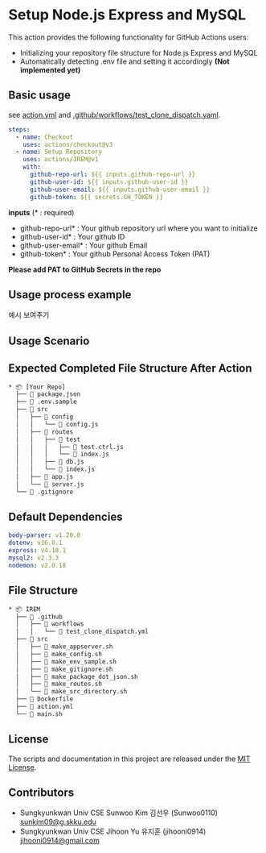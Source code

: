 # Setup Node.js Express and MySQL

This action provides the following functionality for GitHub Actions users:
- Initializing your repository file structure for Node.js Express and MySQL
- Automatically detecting .env file and setting it accordingly **(Not implemented yet)**

## Basic usage

see [action.yml](action.yml) and [.github/workflows/test_clone_dispatch.yaml](.github/workflows/test_clone_dispatch.yaml).


```yaml
steps:
  - name: Checkout
    uses: actions/checkout@v3
  - name: Setup Repository
    uses: actions/IREM@v1
    with:
      github-repo-url: ${{ inputs.github-repo-url }}
      github-user-id: ${{ inputs.github-user-id }}
      github-user-email: ${{ inputs.github-user-email }}
      github-token: ${{ secrets.GH_TOKEN }}
```

**inputs** (* : required)
- github-repo-url* : Your github repository url where you want to initialize
- github-user-id* : Your github ID
- github-user-email* : Your github Email
- github-token* : Your github Personal Access Token (PAT)

**Please add PAT to GitHub Secrets in the repo**

## Usage process example
예시 보여주기

## Usage Scenario

## Expected Completed File Structure After Action
```bash
* 📦 [Your Repo]
  ├──  package.json
  ├──  .env.sample
  ├──  src
  │   ├──  config
  │   │   └──  config.js
  │   ├──  routes
  │   │   ├──  test
  │   │   │   ├──  test.ctrl.js
  │   │   │   └──  index.js
  │   │   ├──  db.js
  │   │   └──  index.js
  │   ├──  app.js
  │   └──  server.js
  └──  .gitignore
```

## Default Dependencies
```yaml
body-parser: v1.20.0
dotenv: v16.0.1
express: v4.18.1
mysql2: v2.3.3
nodemon: v2.0.18
```

## File Structure
```bash
* 📦 IREM
  ├──  .github
  │   ├──  workflows
  │   │   └──  test_clone_dispatch.yml
  ├──  src
  │   ├──  make_appserver.sh
  │   ├──  make_config.sh
  │   ├──  make_env_sample.sh
  │   ├──  make_gitignore.sh
  │   ├──  make_package_dot_json.sh
  │   ├──  make_routes.sh
  │   └──  make_src_directory.sh
  ├──  Dockerfile
  ├──  action.yml
  └──  main.sh
```

## License
The scripts and documentation in this project are released under the [MIT License](LICENSE).

## Contributors
- Sungkyunkwan Univ CSE Sunwoo Kim 김선우 (Sunwoo0110) sunkim09@g.skku.edu
- Sungkyunkwan Univ CSE Jihoon Yu 유지훈 (jihooni0914) jihooni0914@gmail.com

